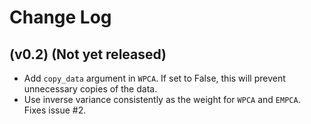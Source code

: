 # Change Log

## (v0.2) (Not yet released)

- Add ``copy_data`` argument in ``WPCA``. If set to False, this will prevent
  unnecessary copies of the data.
- Use inverse variance consistently as the weight for ``WPCA`` and ``EMPCA``. Fixes issue #2.
